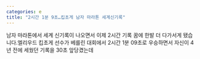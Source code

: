 ```yaml
---
categories: e
title: "2시간 1분 9초…킵초게 남자 마라톤 세계신기록"
---
```

 남자 마라톤에서 세계 신기록이 나오면서 이제 2시간 기록 꿈에 한발 더 다가서게 됐습니다.엘리우드 킵초게 선수가 베를린 대회에서 2시간 1분 09초로 우승하면서 자신이 4년 전에 세웠던 기록을 30초 앞당겼는데